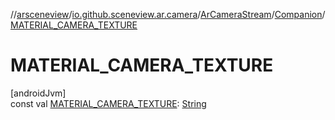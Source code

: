 //[arsceneview](../../../../index.md)/[io.github.sceneview.ar.camera](../../index.md)/[ArCameraStream](../index.md)/[Companion](index.md)/[MATERIAL_CAMERA_TEXTURE](-m-a-t-e-r-i-a-l_-c-a-m-e-r-a_-t-e-x-t-u-r-e.md)

# MATERIAL_CAMERA_TEXTURE

[androidJvm]\
const val [MATERIAL_CAMERA_TEXTURE](-m-a-t-e-r-i-a-l_-c-a-m-e-r-a_-t-e-x-t-u-r-e.md): [String](https://kotlinlang.org/api/latest/jvm/stdlib/kotlin/-string/index.html)
